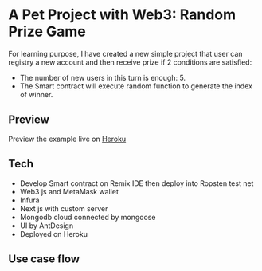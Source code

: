 # A Pet Project with Web3: Random Prize Game

For learning purpose, I have created a new simple project that user can registry a new account and then receive prize if 2 conditions are satisfied:

-   The number of new users in this turn is enough: 5.
-   The Smart contract will execute random function to generate the index of winner.

## Preview

Preview the example live on [Heroku](http://random-prize.herokuapp.com/)

## Tech

-   Develop Smart contract on Remix IDE then deploy into Ropsten test net
-   Web3 js and MetaMask wallet
-   Infura
-   Next js with custom server
-   Mongodb cloud connected by mongoose
-   UI by AntDesign
-   Deployed on Heroku

## Use case flow
